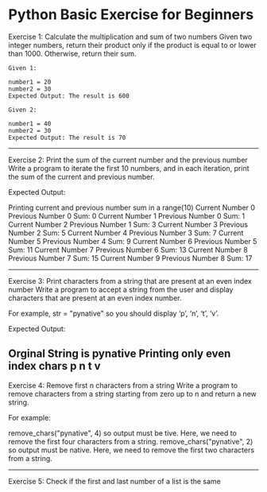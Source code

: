 # Python Basic Exercise for Beginners

Exercise 1: Calculate the multiplication and sum of two numbers
Given two integer numbers, return their product only if the product is equal to or lower than 1000. Otherwise, return their sum.
```
Given 1:

number1 = 20
number2 = 30
Expected Output: The result is 600

Given 2:

number1 = 40
number2 = 30
Expected Output: The result is 70
```
-------------------------------------------

Exercise 2: Print the sum of the current number and the previous number
Write a program to iterate the first 10 numbers, and in each iteration, print the sum of the current and previous number.

Expected Output:

Printing current and previous number sum in a range(10)
Current Number 0 Previous Number  0  Sum:  0
Current Number 1 Previous Number  0  Sum:  1
Current Number 2 Previous Number  1  Sum:  3
Current Number 3 Previous Number  2  Sum:  5
Current Number 4 Previous Number  3  Sum:  7
Current Number 5 Previous Number  4  Sum:  9
Current Number 6 Previous Number  5  Sum:  11
Current Number 7 Previous Number  6  Sum:  13
Current Number 8 Previous Number  7  Sum:  15
Current Number 9 Previous Number  8  Sum:  17

----------------------------------------------

Exercise 3: Print characters from a string that are present at an even index number
Write a program to accept a string from the user and display characters that are present at an even index number.

For example, str = "pynative" so you should display ‘p’, ‘n’, ‘t’, ‘v’.

Expected Output:

Orginal String is  pynative
Printing only even index chars
p
n
t
v
----------------------------------------

Exercise 4: Remove first n characters from a string
Write a program to remove characters from a string starting from zero up to n and return a new string.

For example:

remove_chars("pynative", 4) so output must be tive. Here, we need to remove the first four characters from a string.
remove_chars("pynative", 2) so output must be native. Here, we need to remove the first two characters from a string.

-----------------------------------------

Exercise 5: Check if the first and last number of a list is the same

